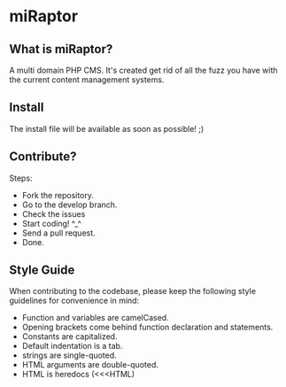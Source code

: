 miRaptor
===

What is miRaptor?
---
A multi domain PHP CMS. It's created get rid of all the fuzz you have with the current content management systems.

Install
---
The install file will be available as soon as possible! ;)

Contribute?
---
Steps:
- Fork the repository.
- Go to the develop branch.
- Check the issues
- Start coding! ^_^
- Send a pull request.
- Done.

Style Guide
---
When contributing to the codebase, please keep the following style guidelines for convenience in mind:
- Function and variables are camelCased.
- Opening brackets come behind function declaration and statements.
- Constants are capitalized.
- Default indentation is a tab.
- strings are single-quoted.
- HTML arguments are double-quoted.
- HTML is heredocs (<<<HTML)